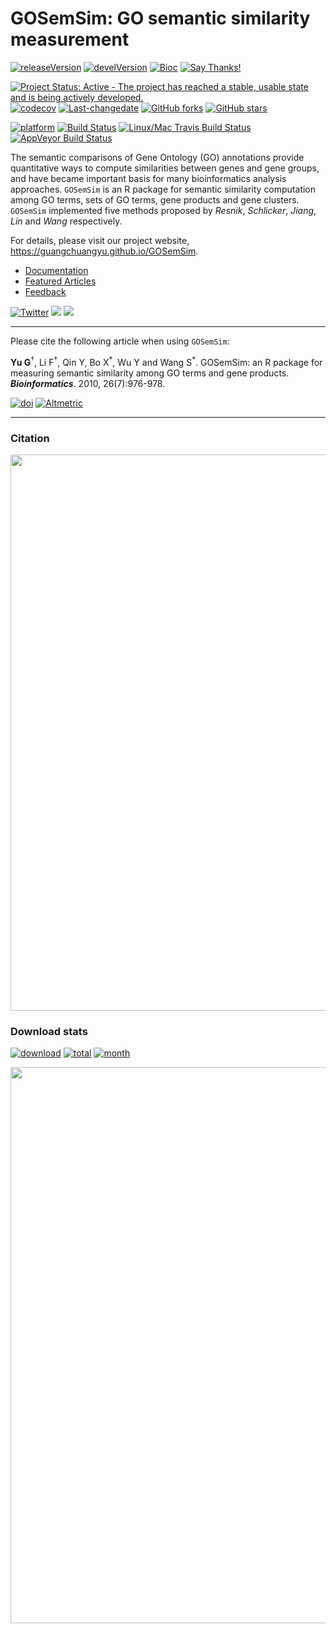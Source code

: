 # GOSemSim: GO semantic similarity measurement

[![releaseVersion](https://img.shields.io/badge/release%20version-2.6.2-green.svg?style=flat)](https://bioconductor.org/packages/GOSemSim)
[![develVersion](https://img.shields.io/badge/devel%20version-2.7.1-green.svg?style=flat)](https://github.com/guangchuangyu/GOSemSim)
[![Bioc](http://www.bioconductor.org/shields/years-in-bioc/GOSemSim.svg)](https://www.bioconductor.org/packages/devel/bioc/html/GOSemSim.html#since)
[![Say
Thanks\!](https://img.shields.io/badge/Say%20Thanks-!-1EAEDB.svg)](https://saythanks.io/to/GuangchuangYu)

[![Project Status: Active - The project has reached a stable, usable
state and is being actively
developed.](http://www.repostatus.org/badges/latest/active.svg)](http://www.repostatus.org/#active)
[![codecov](https://codecov.io/gh/GuangchuangYu/GOSemSim/branch/master/graph/badge.svg)](https://codecov.io/gh/GuangchuangYu/GOSemSim/)
[![Last-changedate](https://img.shields.io/badge/last%20change-2018--09--30-green.svg)](https://github.com/GuangchuangYu/GOSemSim/commits/master)
[![GitHub
forks](https://img.shields.io/github/forks/GuangchuangYu/GOSemSim.svg)](https://github.com/GuangchuangYu/GOSemSim/network)
[![GitHub
stars](https://img.shields.io/github/stars/GuangchuangYu/GOSemSim.svg)](https://github.com/GuangchuangYu/GOSemSim/stargazers)

[![platform](http://www.bioconductor.org/shields/availability/devel/GOSemSim.svg)](https://www.bioconductor.org/packages/devel/bioc/html/GOSemSim.html#archives)
[![Build
Status](http://www.bioconductor.org/shields/build/devel/bioc/GOSemSim.svg)](https://bioconductor.org/checkResults/devel/bioc-LATEST/GOSemSim/)
[![Linux/Mac Travis Build
Status](https://img.shields.io/travis/GuangchuangYu/GOSemSim/master.svg?label=Mac%20OSX%20%26%20Linux)](https://travis-ci.org/GuangchuangYu/GOSemSim)
[![AppVeyor Build
Status](https://img.shields.io/appveyor/ci/Guangchuangyu/GOSemSim/master.svg?label=Windows)](https://ci.appveyor.com/project/GuangchuangYu/GOSemSim)

The semantic comparisons of Gene Ontology (GO) annotations provide
quantitative ways to compute similarities between genes and gene groups,
and have became important basis for many bioinformatics analysis
approaches. `GOSemSim` is an R package for semantic similarity
computation among GO terms, sets of GO terms, gene products and gene
clusters. `GOSemSim` implemented five methods proposed by *Resnik*,
*Schlicker*, *Jiang*, *Lin* and *Wang* respectively.

For details, please visit our project website,
<https://guangchuangyu.github.io/GOSemSim>.

  - [Documentation](https://guangchuangyu.github.io/GOSemSim/documentation/)
  - [Featured
    Articles](https://guangchuangyu.github.io/GOSemSim/featuredArticles/)
  - [Feedback](https://guangchuangyu.github.io/GOSemSim/#feedback)

[![Twitter](https://img.shields.io/twitter/url/http/shields.io.svg?style=social&logo=twitter)](https://twitter.com/intent/tweet?hashtags=GOSemSim&url=http://bioinformatics.oxfordjournals.org/content/26/7/976&screen_name=guangchuangyu)
[![](https://img.shields.io/badge/follow%20me%20on-微信-green.svg?style=flat)](https://guangchuangyu.github.io/blog_images/biobabble.jpg)
[![](https://img.shields.io/badge/打赏-支付宝/微信-green.svg?style=flat)](https://guangchuangyu.github.io/blog_images/pay_qrcode.png)

-----

Please cite the following article when using `GOSemSim`:

**Yu G**<sup>†</sup>, Li F<sup>†</sup>, Qin Y, Bo X<sup>\*</sup>, Wu Y
and Wang S<sup>\*</sup>. GOSemSim: an R package for measuring semantic
similarity among GO terms and gene products. ***Bioinformatics***. 2010,
26(7):976-978.

[![doi](https://img.shields.io/badge/doi-10.1093/bioinformatics/btq064-green.svg?style=flat)](http://dx.doi.org/10.1093/bioinformatics/btq064)
[![Altmetric](https://img.shields.io/badge/Altmetric-19-green.svg?style=flat)](https://www.altmetric.com/details/100979)

-----

### Citation

<img src="https://guangchuangyu.github.io/software/GOSemSim/featured-articles/index_files/figure-html/citation-1.png" width="890"/>

### Download stats

[![download](http://www.bioconductor.org/shields/downloads/GOSemSim.svg)](https://bioconductor.org/packages/stats/bioc/GOSemSim/)
[![total](https://img.shields.io/badge/downloads-94026/total-blue.svg?style=flat)](https://bioconductor.org/packages/stats/bioc/GOSemSim)
[![month](https://img.shields.io/badge/downloads-3976/month-blue.svg?style=flat)](https://bioconductor.org/packages/stats/bioc/GOSemSim)

<img src="https://guangchuangyu.github.io/software/GOSemSim/index_files/figure-html/dlstats-1.png" width="890"/>
